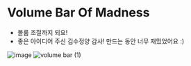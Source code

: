 # Volume Bar Of Madness
- 볼륨 조절까지 되요!
- 좋은 아이디어 주신 김수정양 감사! 만드는 동안 너무 재밌었어요 :) 

![image](https://user-images.githubusercontent.com/67571491/131243204-fe86645e-a485-4302-9187-0610be959f1f.png) ![volume bar (1)](https://user-images.githubusercontent.com/67571491/131242957-f2596404-562c-4d07-a55e-0bda35bd1d65.gif) 
